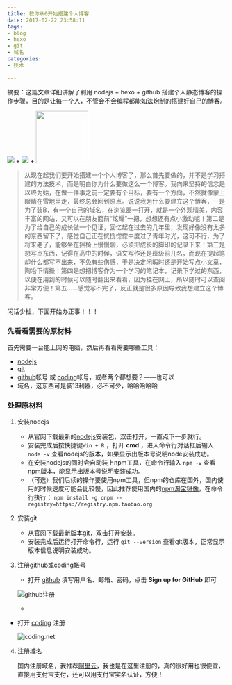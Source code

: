 ```yaml
---
title: 教你从0开始搭建个人博客
date: 2017-02-22 23:58:11
tags:
- blog
- hexo
- git
- 域名
categories:
- 技术

---
```


摘要：这篇文章详细讲解了利用 nodejs + hexo + github 搭建个人静态博客的操作步骤，目的是让每一个人，不管会不会编程都能如法炮制的搭建好自己的博客。 

![](http://okbn8yrzu.bkt.clouddn.com/image/node_logo.png) +  ![](http://okbn8yrzu.bkt.clouddn.com/image/hexo_logo.png) + <img src="http://okbn8yrzu.bkt.clouddn.com/image/github_logo.png" width="120"> 

> 从现在起我们要开始搭建一个个人博客了，那么首先要做的，并不是学习搭建的方法技术，而是明白你为什么要做这么一个博客。我向来坚持的信念是以终为始，在做一件事之前一定要有个目标，要有一个方向，不然就像蒙上眼睛在雪地里走，最终总会回到原点。说说我为什么要建立这个博客，一是为了装B，有一个自己的域名，在浏览器一打开，就是一个外观精美，内容丰富的网站，又可以在朋友面前“炫耀”一把，想想还有点小激动呢！第二是为了给自己的成长做一个见证，回忆起在过去的几年里，发现好像没有太多的东西留下了，感觉自己正在恍恍惚惚中度过了青年时光，这可不行，为了将来老了，能够坐在摇椅上慢慢聊，必须把成长的脚印的记录下来！第三是想写点东西，记得在高中的时候，语文写作还是班级前几名，而现在提起笔却什么都写不出来，不免有些伤感，于是决定闲暇时还是开始写点小文章，陶冶下情操！第四是想把博客作为一个学习的笔记本，记录下学过的东西，以便在用到的时候可以随时翻出来看看，因为挂在网上，所以随时可以查阅非常方便！第五……感觉写不完了，反正就是很多原因导致我想建立这个博客。

闲话少扯，下面开始办正事！！！

### 先看看需要的原材料

首先需要一台能上网的电脑，然后再看看需要哪些工具：

- [nodejs](https://nodejs.org/en/)
- [git](https://git-scm.com/)
- [github](https://github.com/)帐号 或 [coding](https://coding.net/)帐号，或者两个都想要？——也可以
- 域名，这东西可是装13利器，必不可少，哈哈哈哈哈

### 处理原材料

1. 安装nodejs

   - 从官网下载最新的[nodejs](https://nodejs.org/en/)安装包，双击打开，一直点下一步就行。
   - 安装完成后按快捷键`Win + R` ，打开 **cmd** ，进入命令行对话框后输入 `node -v` 查看nodejs的版本，如果显示出版本号说明node安装成功。
   - 在安装nodejs的同时会自动装上npm工具，在命令行输入 `npm -v` 查看npm版本，能显示出版本号说明安装成功。
   - （可选）我们后续的操作要使用npm工具，但npm的仓库在国外，国内使用的时候速度可能会比较慢，因此推荐使用国内的[npm淘宝镜像](http://npm.taobao.org/)，在命令行执行：
     `npm install -g cnpm --registry=https://registry.npm.taobao.org` 



2. 安装git

   - 从官网下载最新版本[git](https://git-scm.com/)，双击打开安装。
   - 安装完成后运行打开命令行，运行 `git --version` 查看git版本，正常显示版本信息说明安装成功。



3. 注册github或coding帐号

   - 打开 [github](https://github.com/) 填写用户名、邮箱、密码，点击 **Sign up for GitHub** 即可

   ![](http://okbn8yrzu.bkt.clouddn.com/image/sign_up_for_github.png "github注册") 

   - ​


- 打开 [coding](https://coding.net/) 注册

   ![](http://okbn8yrzu.bkt.clouddn.com/image/coding_index.png "coding.net") 

4.    注册域名

      国内注册域名，我推荐[阿里云](https://www.aliyun.com/)，我也是在这里注册的，真的很好用也很便宜，直接用支付宝支付，还可以用支付宝实名认证，方便！

